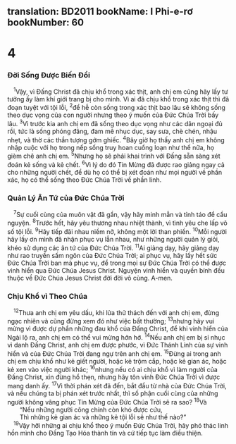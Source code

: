 translation: BD2011
bookName: I Phi-e-rơ 
bookNumber: 60
-------

<div class="title"><h1>4</h1><h3>Ðời Sống Ðược Biến Ðổi</h3></div>
<span class="verse 1phi_4_1"> <sup>1</sup>Vậy, vì Ðấng Christ đã chịu khổ trong xác thịt, anh chị em cũng hãy lấy tư tưởng ấy làm khí giới trang bị cho mình. Vì ai đã chịu khổ trong xác thịt thì đã đoạn tuyệt với tội lỗi, </span>
<span class="verse 1phi_4_2"><sup>2</sup>để hễ còn sống trong xác thịt bao lâu sẽ không sống theo dục vọng của con người nhưng theo ý muốn của Ðức Chúa Trời bấy lâu. </span>
<span class="verse 1phi_4_3"><sup>3</sup>Vì trước kia anh chị em đã sống theo dục vọng như các dân ngoại đủ rồi, tức là sống phóng đãng, đam mê nhục dục, say sưa, chè chén, nhậu nhẹt, và thờ các thần tượng gớm ghiếc. </span>
<span class="verse 1phi_4_4"><sup>4</sup>Bây giờ họ thấy anh chị em không nhập cuộc với họ trong nếp sống truy hoan cuồng loạn như thế nữa, họ gièm chê anh chị em. </span>
<span class="verse 1phi_4_5"><sup>5</sup>Nhưng họ sẽ phải khai trình với Ðấng sẵn sàng xét đoán kẻ sống và kẻ chết. </span>
<span class="verse 1phi_4_6"><sup>6</sup>Vì lý do đó Tin Mừng đã được rao giảng ngay cả cho những người chết, để dù họ có thể bị xét đoán như mọi người về phần xác, họ có thể sống theo Ðức Chúa Trời về phần linh.<br/></span>
<div class="title"><h3>Quản Lý Ân Tứ của Ðức Chúa Trời</h3></div>
<span class="verse 1phi_4_7"> <sup>7</sup>Sự cuối cùng của muôn vật đã gần, vậy hãy minh mẫn và tỉnh táo để cầu nguyện. </span>
<span class="verse 1phi_4_8"><sup>8</sup>Trước hết, hãy yêu thương nhau nhiệt thành, vì tình yêu che lấp vô số tội lỗi. </span>
<span class="verse 1phi_4_9"><sup>9</sup>Hãy tiếp đãi nhau niềm nở, không một lời than phiền. </span>
<span class="verse 1phi_4_10"><sup>10</sup>Mỗi người hãy lấy ơn mình đã nhận phục vụ lẫn nhau, như những người quản lý giỏi, khéo sử dụng các ân tứ của Ðức Chúa Trời. </span>
<span class="verse 1phi_4_11"><sup>11</sup>Ai giảng dạy, hãy giảng dạy như rao truyền sấm ngôn của Ðức Chúa Trời; ai phục vụ, hãy lấy hết sức Ðức Chúa Trời ban mà phục vụ, để trong mọi sự Ðức Chúa Trời có thể được vinh hiển qua Ðức Chúa Jesus Christ. Nguyện vinh hiển và quyền bính đều thuộc về Ðức Chúa Jesus Christ đời đời vô cùng. A-men.<br/></span>
<div class="title"><h3>Chịu Khổ vì Theo Chúa</h3></div>
<span class="verse 1phi_4_12"> <sup>12</sup>Thưa anh chị em yêu dấu, khi lửa thử thách đến với anh chị em, đừng ngạc nhiên và cũng đừng xem đó như việc bất thường; </span>
<span class="verse 1phi_4_13"><sup>13</sup>nhưng hãy vui mừng vì được dự phần những đau khổ của Ðấng Christ, để khi vinh hiển của Ngài lộ ra, anh chị em có thể vui mừng hớn hở. </span>
<span class="verse 1phi_4_14"><sup>14</sup>Nếu anh chị em bị sỉ nhục vì danh Ðấng Christ, anh chị em được phước, vì Ðức Thánh Linh của sự vinh hiển và của Ðức Chúa Trời đang ngự trên anh chị em. </span>
<span class="verse 1phi_4_15"><sup>15</sup>Ðừng ai trong anh chị em chịu khổ như kẻ giết người, hoặc kẻ trộm cắp, hoặc kẻ gian ác, hoặc kẻ xen vào việc người khác; </span>
<span class="verse 1phi_4_16"><sup>16</sup>nhưng nếu có ai chịu khổ vì làm người của Ðấng Christ, xin đừng hổ thẹn, nhưng hãy tôn vinh Ðức Chúa Trời vì được mang danh ấy. </span>
<span class="verse 1phi_4_17"><sup>17</sup>Vì thời phán xét đã đến, bắt đầu từ nhà của Ðức Chúa Trời, và nếu chúng ta bị phán xét trước nhất, thì số phận cuối cùng của những người không vâng phục Tin Mừng của Ðức Chúa Trời sẽ ra sao? </span>
<span class="verse 1phi_4_18"><sup>18</sup>Và<br/>  “Nếu những người công chính còn khó được cứu,<br/>  Thì những kẻ gian ác và những kẻ tội lỗi sẽ như thế nào?” <br/></span>
<span class="verse 1phi_4_19"> <sup>19</sup>Vậy hỡi những ai chịu khổ theo ý muốn Ðức Chúa Trời, hãy phó thác linh hồn mình cho Ðấng Tạo Hóa thành tín và cứ tiếp tục làm điều thiện.<br/></span>
